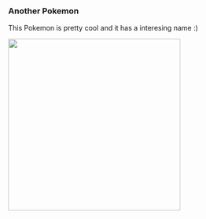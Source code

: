 ### Another Pokemon

This Pokemon is pretty cool and it has a interesing name :)

<img src="https://archives.bulbagarden.net/media/upload/f/fd/772Type_Null.png" width='350' />